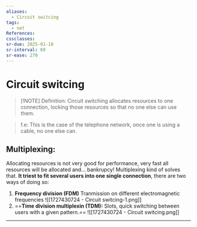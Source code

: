 ```yaml
---
aliases:
  - Circuit switcing
tags:
  - net
References: 
cssclasses: 
sr-due: 2025-01-10
sr-interval: 69
sr-ease: 270
---
```

# Circuit switcing

> [!NOTE] Definition: 
> Circuit switching allocates resources to one connection, locking those resources so that no one else can use them. 
> 

> f.e: This is the case of the telephone network, once one is using a cable, no one else can. 

## Multiplexing: 
Allocating resources is not very good for performance, very fast all resources will be allocated and… bankrupcy! Multiplexing kind of solves that. 
**It triest to fit several users into one single connection**, there are two ways of doing so:
1. **Frequency division (FDM)** Tranmission on different electromagnetic frequencies
   ![[1727430724 - Circuit switcing-1.png]]
2. ==**Time division multiplexin (TDM):** Slots, quick switching between users with a given pattern.== 
   ![[1727430724 - Circuit switcing.png]]

***